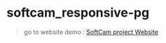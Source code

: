 # softcam_responsive-pg
> go to website demo : 
> <a href="https://praveengupta11001.github.io/softcam_responsive-pg/" target="_blank">SoftCam project Website</a>
